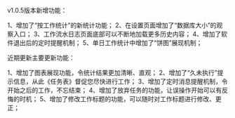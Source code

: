 v1.0.5版本新增功能：

1、增加了“按工作统计”的新统计功能；
2、在设置页面增加了“数据库大小”的观察入口；
3、工作流水日志页面底部可以不断地加载更多历史内容；
4、增加了软件退出后的定时提醒机制；
5、单日工作统计中增加了“饼图”展现机制；

近期更新主要更新功能：

1、增加了图表展现功能，令统计结果更加清晰、直观；
2、增加了“久未执行”提示信息，从此《任务表》督促您尽快进行工作；
3、增加了定时消息提醒机制，令开始之后的工作，不忘结束；
4、增加了放弃任务的功能，让误操作开始可以有反悔的时机；
5、增加了修改工作标题的功能，可以随时对工作标题进行修改、更正；
